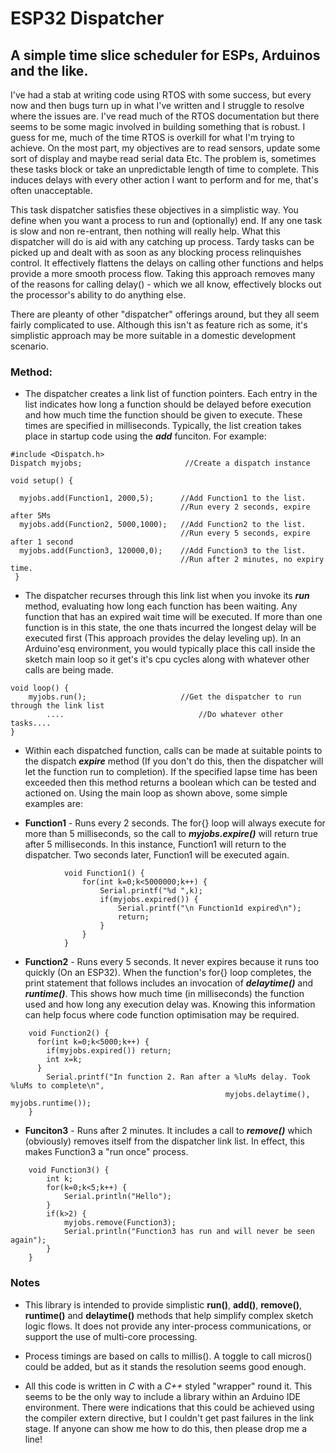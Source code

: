# ESP32 Dispatcher
## A simple time slice scheduler for ESPs, Arduinos and the like.

I've had a stab at writing code using RTOS with some success, but every now and then bugs turn up in what I've written and I 
struggle to resolve where the issues are. I've read much of the RTOS documentation but there seems to be some magic involved in building
something that is robust. I guess for me, much of the time RTOS is overkill for what I'm trying to achieve. On the most part, my 
objectives are to read sensors, update some sort of display and maybe read serial data Etc. The problem is, sometimes these tasks block or 
take an unpredictable length of time to complete. This induces delays with every other action I want to perform and for me, that's often unacceptable.

This task dispatcher satisfies these objectives in a simplistic way. You define when you want a process to run and (optionally) end. If any one task is slow and non re-entrant, then nothing will really help. What this dispatcher will do is aid with any catching up process. Tardy tasks can be picked up and dealt with as soon as any blocking process relinquishes control. It effectively flattens the delays on calling other functions and helps provide a more smooth process flow. Taking this approach removes many of the reasons for calling delay() - which we all know, effectively blocks out the processor's ability to do anything else. 

There are pleanty of other "dispatcher" offerings around, but they all seem fairly complicated to use. Although this isn't as feature rich as some, it's simplistic approach may be more suitable in a domestic development scenario.

### Method:

+ The dispatcher creates a link list of function pointers. Each entry in the list indicates how long a function should be delayed before execution and how much time the function should be given to execute. These times are specified in milliseconds. Typically, the list creation takes place in startup code using the ___add___ funciton. For example:

```
#include <Dispatch.h>
Dispatch myjobs;                       //Create a dispatch instance

void setup() {

  myjobs.add(Function1, 2000,5);      //Add Function1 to the list. 
                                      //Run every 2 seconds, expire after 5Ms
  myjobs.add(Function2, 5000,1000);   //Add Function2 to the list. 
                                      //Run every 5 seconds, expire after 1 second
  myjobs.add(Function3, 120000,0);    //Add Function3 to the list. 
                                      //Run after 2 minutes, no expiry time. 
 }

```

+ The dispatcher recurses through this link list when you invoke its ___run___ method, evaluating how long each function has been waiting. Any function that has an expired wait time will be executed. If more than one function is in this state, the one thats incurred the longest delay will be executed first (This approach provides the delay leveling up). In an Arduino'esq environment, you would typically place this call inside the sketch main loop so it get's it's cpu cycles along with whatever other calls are being made.

```
void loop() {
    myjobs.run();                     //Get the dispatcher to run through the link list
        ....                              //Do whatever other tasks....
}

```

+ Within each dispatched function, calls can be made at suitable points to the dispatch ___expire___ method (If you don't do this, then the dispatcher will let the function run to completion). If the specified lapse time has been exceeded then this method returns a boolean which can be tested and actioned on. Using the main loop as shown above, some simple examples are:

+ **Function1** - Runs every 2 seconds. The for{} loop will always execute for more than 5 milliseconds, so the call to ___myjobs.expire()___ will return true after 5 milliseconds. In this instance, Function1 will return to the dispatcher. Two seconds later, Function1 will be executed again.

```
            void Function1() {
                for(int k=0;k<5000000;k++) {
                    Serial.printf("%d ",k);
                    if(myjobs.expired()) {
                        Serial.printf("\n Function1d expired\n");
                        return;
                    }
                }
            }
 ```

+ **Function2**  - Runs every 5 seconds. It never expires because it runs too quickly (On an ESP32). When the function's for{} loop completes, the print statement that follows includes an invocation of ___delaytime()___ and ___runtime()___. This shows how much time (in milliseconds) the function used and how long any execution delay was. Knowing this information can help focus where code function optimisation may be required.

```
    void Function2() {
      for(int k=0;k<5000;k++) {
        if(myjobs.expired()) return;
        int x=k;
      }
        Serial.printf("In function 2. Ran after a %luMs delay. Took %luMs to complete\n", 
                                                myjobs.delaytime(), myjobs.runtime());
    }
```
+ **Funciton3** - Runs after 2 minutes. It includes a call to ___remove()___ which (obviously) removes itself from the dispatcher link list. In effect, this makes Function3 a "run once" process. 

```
    void Function3() {
        int k;
        for(k=0;k<5;k++) {
            Serial.println("Hello");
        }
        if(k>2) {
            myjobs.remove(Function3);
            Serial.println("Function3 has run and will never be seen again");
        }
    }
```
### Notes

+ This library is intended to provide simplistic __run()__, __add()__, __remove()__, __runtime()__ and __delaytime()__ methods that help simplify complex sketch logic flows. It does not provide any inter-process communications, or support the use of multi-core processing. 

* Process timings are based on calls to millis(). A toggle to call micros() could be added, but as it stands the resolution seems good enough.  

+ All this code is written in *C* with a *C++* styled "wrapper" round it. This seems to be the only way to include a library within an Arduino IDE environment. There were indications that this could be achieved using the compiler extern directive, but I couldn't get past failures in the link stage. If anyone can show me how to do this, then please drop me a line!  
